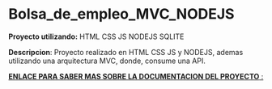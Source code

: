 # Bolsa_de_empleo_MVC_NODEJS

**Proyecto utilizando:** HTML CSS JS NODEJS SQLITE

**Descripcion**: Proyecto realizado en HTML CSS JS y NODEJS, ademas utilizando una arquitectura MVC, donde, consume una API.

[**ENLACE PARA SABER MAS SOBRE LA DOCUMENTACION DEL PROYECTO** :](Documentación.pdf)
